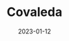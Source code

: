 ---
date: 2023-01-12
title: Covaleda
#type: gallery
resources:
  - src: puenteSoria.jpg
    title: Imagen de puente Soria capturada en Covaleda, Soria.
  - src: urbion.jpg
    title: Imagen de Urbion capturada en Covaleda, Soria.
  - src: presa_1.jpg
    title: Imagen de presa capturada en Covaleda, Soria.
  - src: nocturna_1.jpg
    title: Imagen de nocturna capturada en Covaleda, Soria.
  - src: cascada_1.jpg
    title: Imagen de cascada capturada en Covaleda, Soria.
    
---
